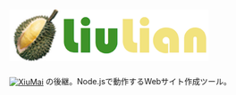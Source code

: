 <h1><img src="icon.png" alt="[icon]" height=93><img src="liulian.png" alt="liulian" height=93></h1>

<a href="http://kobalab.net/xiumai/"><img src="http://kobalab.net/xiumai/theme/xiumai.png" alt="XiuMai" height=24 valign=bottom></a>
の後継。Node.jsで動作するWebサイト作成ツール。
